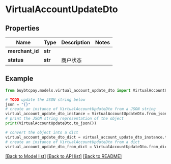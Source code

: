 # VirtualAccountUpdateDto


## Properties

Name | Type | Description | Notes
------------ | ------------- | ------------- | -------------
**merchant_id** | **str** |  | 
**status** | **str** | 商户状态 | 

## Example

```python
from buybtcpay.models.virtual_account_update_dto import VirtualAccountUpdateDto

# TODO update the JSON string below
json = "{}"
# create an instance of VirtualAccountUpdateDto from a JSON string
virtual_account_update_dto_instance = VirtualAccountUpdateDto.from_json(json)
# print the JSON string representation of the object
print(VirtualAccountUpdateDto.to_json())

# convert the object into a dict
virtual_account_update_dto_dict = virtual_account_update_dto_instance.to_dict()
# create an instance of VirtualAccountUpdateDto from a dict
virtual_account_update_dto_from_dict = VirtualAccountUpdateDto.from_dict(virtual_account_update_dto_dict)
```
[[Back to Model list]](../README.md#documentation-for-models) [[Back to API list]](../README.md#documentation-for-api-endpoints) [[Back to README]](../README.md)


